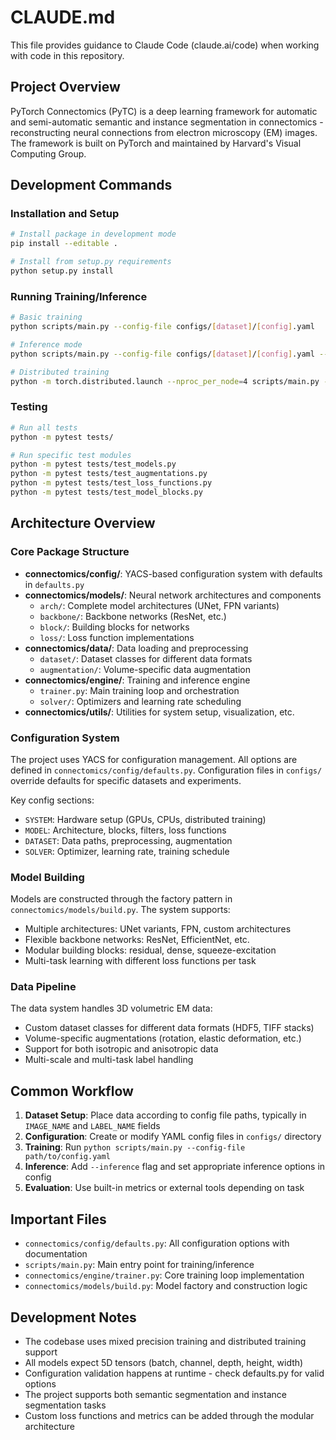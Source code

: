 # CLAUDE.md

This file provides guidance to Claude Code (claude.ai/code) when working with code in this repository.

## Project Overview

PyTorch Connectomics (PyTC) is a deep learning framework for automatic and semi-automatic semantic and instance segmentation in connectomics - reconstructing neural connections from electron microscopy (EM) images. The framework is built on PyTorch and maintained by Harvard's Visual Computing Group.

## Development Commands

### Installation and Setup
```bash
# Install package in development mode
pip install --editable .

# Install from setup.py requirements
python setup.py install
```

### Running Training/Inference
```bash
# Basic training
python scripts/main.py --config-file configs/[dataset]/[config].yaml

# Inference mode
python scripts/main.py --config-file configs/[dataset]/[config].yaml --inference

# Distributed training
python -m torch.distributed.launch --nproc_per_node=4 scripts/main.py --config-file configs/[dataset]/[config].yaml
```

### Testing
```bash
# Run all tests
python -m pytest tests/

# Run specific test modules
python -m pytest tests/test_models.py
python -m pytest tests/test_augmentations.py
python -m pytest tests/test_loss_functions.py
python -m pytest tests/test_model_blocks.py
```

## Architecture Overview

### Core Package Structure
- **connectomics/config/**: YACS-based configuration system with defaults in `defaults.py`
- **connectomics/models/**: Neural network architectures and components
  - `arch/`: Complete model architectures (UNet, FPN variants)
  - `backbone/`: Backbone networks (ResNet, etc.)
  - `block/`: Building blocks for networks
  - `loss/`: Loss function implementations
- **connectomics/data/**: Data loading and preprocessing
  - `dataset/`: Dataset classes for different data formats
  - `augmentation/`: Volume-specific data augmentation
- **connectomics/engine/**: Training and inference engine
  - `trainer.py`: Main training loop and orchestration
  - `solver/`: Optimizers and learning rate scheduling
- **connectomics/utils/**: Utilities for system setup, visualization, etc.

### Configuration System
The project uses YACS for configuration management. All options are defined in `connectomics/config/defaults.py`. Configuration files in `configs/` override defaults for specific datasets and experiments.

Key config sections:
- `SYSTEM`: Hardware setup (GPUs, CPUs, distributed training)
- `MODEL`: Architecture, blocks, filters, loss functions
- `DATASET`: Data paths, preprocessing, augmentation
- `SOLVER`: Optimizer, learning rate, training schedule

### Model Building
Models are constructed through the factory pattern in `connectomics/models/build.py`. The system supports:
- Multiple architectures: UNet variants, FPN, custom architectures
- Flexible backbone networks: ResNet, EfficientNet, etc.
- Modular building blocks: residual, dense, squeeze-excitation
- Multi-task learning with different loss functions per task

### Data Pipeline
The data system handles 3D volumetric EM data:
- Custom dataset classes for different data formats (HDF5, TIFF stacks)
- Volume-specific augmentations (rotation, elastic deformation, etc.)
- Support for both isotropic and anisotropic data
- Multi-scale and multi-task label handling

## Common Workflow

1. **Dataset Setup**: Place data according to config file paths, typically in `IMAGE_NAME` and `LABEL_NAME` fields
2. **Configuration**: Create or modify YAML config files in `configs/` directory
3. **Training**: Run `python scripts/main.py --config-file path/to/config.yaml`
4. **Inference**: Add `--inference` flag and set appropriate inference options in config
5. **Evaluation**: Use built-in metrics or external tools depending on task

## Important Files

- `connectomics/config/defaults.py`: All configuration options with documentation
- `scripts/main.py`: Main entry point for training/inference
- `connectomics/engine/trainer.py`: Core training loop implementation
- `connectomics/models/build.py`: Model factory and construction logic

## Development Notes

- The codebase uses mixed precision training and distributed training support
- All models expect 5D tensors (batch, channel, depth, height, width)
- Configuration validation happens at runtime - check defaults.py for valid options
- The project supports both semantic segmentation and instance segmentation tasks
- Custom loss functions and metrics can be added through the modular architecture